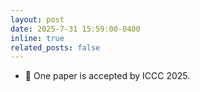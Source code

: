 ```yaml
---
layout: post
date: 2025-7-31 15:59:00-0400
inline: true
related_posts: false
---
```


- 🎉 One paper is accepted by ICCC 2025.
